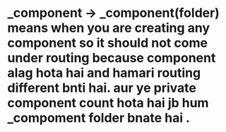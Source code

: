 # \_component -> \_component(folder) means when you are creating any component so it should not come under routing because component alag hota hai and hamari routing different bnti hai. aur ye private component count hota hai jb hum \_compoment folder bnate hai .

